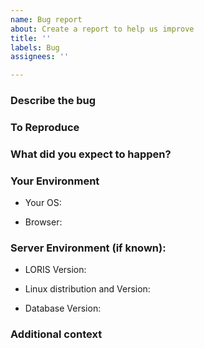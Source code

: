 ```yaml
---
name: Bug report
about: Create a report to help us improve
title: ''
labels: Bug
assignees: ''

---
```


<!-- Before opening a new issue, please search for related issues or duplicates. -->
<!-- For install questions and support for ongoing project, please contact our community listserv: loris-dev [at] bic.mni.mcgill.ca --> 
### Describe the bug
<!-- A clear and concise description of what the bug is, including links to related issues. -->

### To Reproduce
<!--Steps to reproduce the behavior (attach screenshots if applicable):
    e.g.
1. Go to '...'
2. Click on '....'
3. Scroll down to '....'
4. See error -->

### What did you expect to happen?
<!--A clear and concise description of what you expected to happen. -->

### Your Environment
<!--[e.g. MacOS Catalina, Windows 10 -->
- Your OS: 
<!-- Only Chrome and Firefox are supported. -->
- Browser: 

### Server Environment (if known):
<!-- We only support the most recent release of LORIS.

e.g. 22.0.0-->
- LORIS Version: 
<!-- e.g. Ubuntu 18.04, CentOS 7 -->
- Linux distribution and Version:
<!-- e.g. MySQL 5.7 -->
- Database Version: 

### Additional context
<!-- Any other considerations or nuances we should know about. -->
